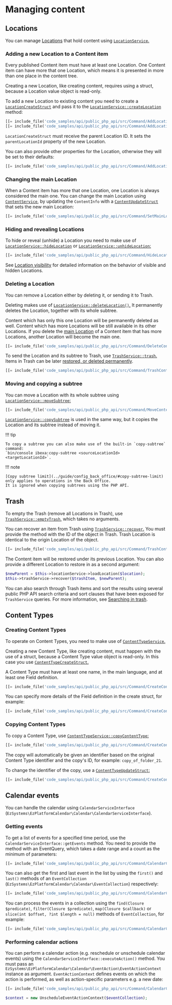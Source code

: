 # Managing content

## Locations

You can manage [Locations](../guide/content_management.md#locations) that hold content
using [`LocationService`.](https://github.com/ezsystems/ezplatform-kernel/blob/v1.0.0/eZ/Publish/API/Repository/LocationService.php)

### Adding a new Location to a Content item

Every published Content item must have at least one Location.
One Content item can have more that one Location, which means it is presented in more than one place
in the content tree.

Creating a new Location, like creating content, requires using a struct,
because a Location value object is read-only.

To add a new Location to existing content you need to create
a [`LocationCreateStruct`](https://github.com/ezsystems/ezplatform-kernel/blob/v1.0.0/eZ/Publish/API/Repository/Values/Content/LocationCreateStruct.php)
and pass it to the [`LocationService::createLocation`](https://github.com/ezsystems/ezplatform-kernel/blob/v1.0.0/eZ/Publish/API/Repository/LocationService.php#L140) method:

``` php
[[= include_file('code_samples/api/public_php_api/src/Command/AddLocationToContentCommand.php', 51, 52) =]]
[[= include_file('code_samples/api/public_php_api/src/Command/AddLocationToContentCommand.php', 56, 58) =]]
```

`LocationCreateStruct` must receive the parent Location ID.
It sets the `parentLocationId` property of the new Location.

You can also provide other properties for the Location, otherwise they will be set to their defaults:

``` php
[[= include_file('code_samples/api/public_php_api/src/Command/AddLocationToContentCommand.php', 53, 55) =]]
```

### Changing the main Location

When a Content item has more that one Location, one Location is always considered the main one.
You can change the main Location using [`ContentService`](https://github.com/ezsystems/ezplatform-kernel/blob/v1.0.0/eZ/Publish/API/Repository/ContentService.php),
by updating the `ContentInfo` with a [`ContentUpdateStruct`](https://github.com/ezsystems/ezplatform-kernel/blob/v1.0.0/eZ/Publish/API/Repository/Values/Content/ContentUpdateStruct.php)
that sets the new main Location:

``` php
[[= include_file('code_samples/api/public_php_api/src/Command/SetMainLocationCommand.php', 48, 52) =]]
```

### Hiding and revealing Locations

To hide or reveal (unhide) a Location you need to make use of
[`LocationService::hideLocation`](https://github.com/ezsystems/ezplatform-kernel/blob/v1.0.0/eZ/Publish/API/Repository/LocationService.php#L174)
or [`LocationService::unhideLocation`:](https://github.com/ezsystems/ezplatform-kernel/blob/v1.0.0/eZ/Publish/API/Repository/LocationService.php#L188)

``` php
[[= include_file('code_samples/api/public_php_api/src/Command/HideLocationCommand.php', 46, 47) =]][[= include_file('code_samples/api/public_php_api/src/Command/HideLocationCommand.php', 49, 50) =]]
```

See [Location visibility](../guide/content_management/#location-visibility) for detailed information
on the behavior of visible and hidden Locations.

### Deleting a Location

You can remove a Location either by deleting it, or sending it to Trash.

Deleting makes use of [`LocationService::deleteLocation()`.](https://github.com/ezsystems/ezplatform-kernel/blob/v1.0.0/eZ/Publish/API/Repository/LocationService.php#L212)
It permanently deletes the Location, together with its whole subtree.

Content which has only this one Location will be permanently deleted as well.
Content which has more Locations will be still available in its other Locations.
If you delete the [main Location](#changing-the-main-location) of a Content item that has more Locations,
another Location will become the main one.

``` php
[[= include_file('code_samples/api/public_php_api/src/Command/DeleteContentCommand.php', 45, 46) =]]
```

To send the Location and its subtree to Trash,
use [`TrashService::trash`.](https://github.com/ezsystems/ezplatform-kernel/blob/v1.0.0/eZ/Publish/API/Repository/TrashService.php#L49)
Items in Trash can be later [restored, or deleted permanently](#trash).

``` php
[[= include_file('code_samples/api/public_php_api/src/Command/TrashContentCommand.php', 54, 55) =]]
```

### Moving and copying a subtree

You can move a Location with its whole subtree using [`LocationService::moveSubtree`:](https://github.com/ezsystems/ezplatform-kernel/blob/v1.0.0/eZ/Publish/API/Repository/LocationService.php#L203)

``` php
[[= include_file('code_samples/api/public_php_api/src/Command/MoveContentCommand.php', 47, 50) =]]
```

[`LocationService::copySubtree`](https://github.com/ezsystems/ezplatform-kernel/blob/v1.0.0/eZ/Publish/API/Repository/LocationService.php#L37) is used in the same way,
but it copies the Location and its subtree instead of moving it.

!!! tip

    To copy a subtree you can also make use of the built-in `copy-subtree` command:
    `bin/console ibexa:copy-subtree <sourceLocationId> <targetLocationId>`.

!!! note

    [Copy subtree limit](../guide/config_back_office/#copy-subtree-limit) only applies to operations in the Back Office.
    It is ignored when copying subtrees using the PHP API.

## Trash

To empty the Trash (remove all Locations in Trash), use [`TrashService::emptyTrash`,](https://github.com/ezsystems/ezplatform-kernel/blob/v1.0.0/eZ/Publish/API/Repository/TrashService.php#L75)
which takes no arguments.

You can recover an item from Trash using [`TrashService::recover`.](https://github.com/ezsystems/ezplatform-kernel/blob/v1.0.0/eZ/Publish/API/Repository/TrashService.php#L63)
You must provide the method with the ID of the object in Trash.
Trash Location is identical to the origin Location of the object.

``` php
[[= include_file('code_samples/api/public_php_api/src/Command/TrashContentCommand.php', 64, 65) =]]
```

The Content item will be restored under its previous Location.
You can also provide a different Location to restore in as a second argument:

``` php
$newParent = $this->locationService->loadLocation($location);
$this->trashService->recover($trashItem, $newParent);
```

You can also search through Trash items and sort the results using several public PHP API search criteria and sort clauses that have been exposed for `TrashService` queries.
For more information, see [Searching in trash](public_php_api_search.md#searching-in-trash).

## Content Types

### Creating Content Types

To operate on Content Types, you need to make use of [`ContentTypeService`.](https://github.com/ezsystems/ezplatform-kernel/blob/v1.0.0/eZ/Publish/API/Repository/ContentTypeService.php)

Creating a new Content Type, like creating content, must happen with the use of a struct, because a Content Type value object is read-only.
In this case you use [`ContentTypeCreateStruct`.](https://github.com/ezsystems/ezplatform-kernel/blob/v1.0.0/eZ/Publish/API/Repository/Values/ContentType/ContentTypeCreateStruct.php)

A Content Type must have at least one name, in the main language, and at least one Field definition.

``` php
[[= include_file('code_samples/api/public_php_api/src/Command/CreateContentTypeCommand.php', 58, 68) =]][[= include_file('code_samples/api/public_php_api/src/Command/CreateContentTypeCommand.php', 75, 84) =]]
```

You can specify more details of the Field definition in the create struct, for example:

``` php
[[= include_file('code_samples/api/public_php_api/src/Command/CreateContentTypeCommand.php', 66, 76) =]]
```

### Copying Content Types

To copy a Content Type, use [`ContentTypeService::copyContentType`:](https://github.com/ezsystems/ezplatform-kernel/blob/v1.0.0/eZ/Publish/API/Repository/ContentTypeService.php#L241)

``` php
[[= include_file('code_samples/api/public_php_api/src/Command/CreateContentTypeCommand.php', 89, 90) =]]
```

The copy will automatically be given an identifier based on the original Content Type identifier
and the copy's ID, for example: `copy_of_folder_21`.

To change the identifier of the copy, use a [`ContentTypeUpdateStruct`:](https://github.com/ezsystems/ezplatform-kernel/blob/v1.0.0/eZ/Publish/API/Repository/Values/ContentType/ContentTypeUpdateStruct.php)

``` php
[[= include_file('code_samples/api/public_php_api/src/Command/CreateContentTypeCommand.php', 90, 96) =]]
```

## Calendar events

You can handle the calendar using `CalendarServiceInterface` (`EzSystems\EzPlatformCalendar\Calendar\CalendarServiceInterface`).

### Getting events

To get a list of events for a specified time period, use the `CalendarServiceInterface::getEvents` method.
You need to provide the method with an EventQuery, which takes a date range and a count as the minimum of parameters:

``` php
[[= include_file('code_samples/api/public_php_api/src/Command/CalendarCommand.php', 39, 50) =]]
```

You can also get the first and last event in the list by using the `first()` and `last()` methods of an `EventCollection` (`EzSystems\EzPlatformCalendar\Calendar\EventCollection`) respectively:

``` php
[[= include_file('code_samples/api/public_php_api/src/Command/CalendarCommand.php', 51, 53) =]]
```

You can process the events in a collection using the `find(Closure $predicate)`, `filter(Closure $predicate)`,
`map(Closure $callback)` or `slice(int $offset, ?int $length = null)` methods of `EventCollection`, for example:

``` php
[[= include_file('code_samples/api/public_php_api/src/Command/CalendarCommand.php', 54, 57) =]]
```

### Performing calendar actions

You can perform a calendar action (e.g. reschedule or unschedule calendar events) using the `CalendarServiceInterface::executeAction()` method.
You must pass an `EzSystems\EzPlatformCalendar\Calendar\EventAction\EventActionContext` instance as argument.
`EventActionContext` defines events on which the action is performed, as well as action-specific parameters e.g. a new date:

``` php
[[= include_file('code_samples/api/public_php_api/src/Command/CalendarCommand.php', 59, 61) =]]
```

``` php
$context = new UnscheduleEventActionContext($eventCollection);
```
